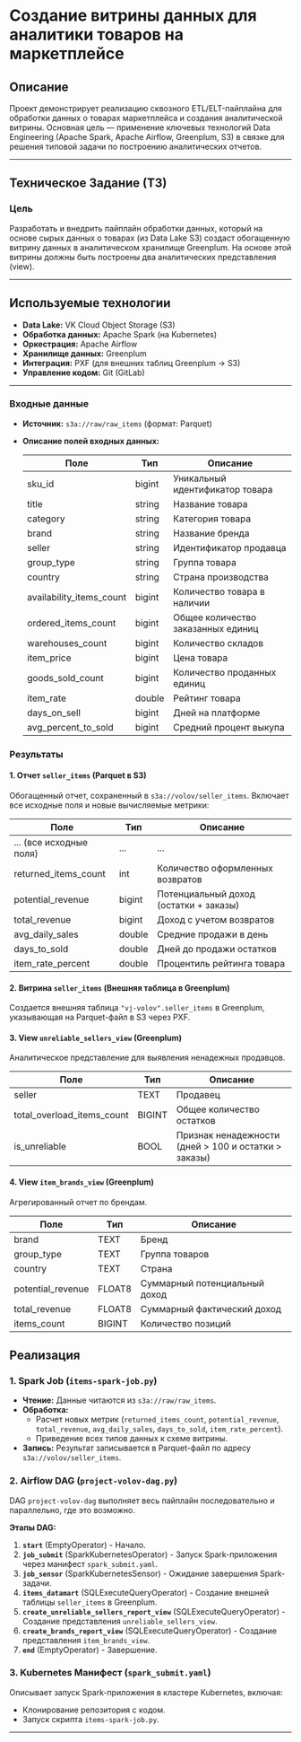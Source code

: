 # Создание витрины данных для аналитики товаров на маркетплейсе

## Описание

Проект демонстрирует реализацию сквозного ETL/ELT-пайплайна для обработки данных о товарах маркетплейса и создания аналитической витрины. Основная цель — применение ключевых технологий Data Engineering (Apache Spark, Apache Airflow, Greenplum, S3) в связке для решения типовой задачи по построению аналитических отчетов.

---

## Техническое Задание (ТЗ)

### Цель

Разработать и внедрить пайплайн обработки данных, который на основе сырых данных о товарах (из Data Lake S3) создаст обогащенную витрину данных в аналитическом хранилище Greenplum. На основе этой витрины должны быть построены два аналитических представления (view).

---

## Используемые технологии

- **Data Lake:** VK Cloud Object Storage (S3)
- **Обработка данных:** Apache Spark (на Kubernetes)
- **Оркестрация:** Apache Airflow
- **Хранилище данных:** Greenplum
- **Интеграция:** PXF (для внешних таблиц Greenplum -> S3)
- **Управление кодом:** Git (GitLab)

---

### Входные данные

- **Источник:** `s3a://raw/raw_items` (формат: Parquet)
- **Описание полей входных данных:**

  | Поле                     | Тип      | Описание |
  |--------------------------|----------|----------|
  | sku_id                   | bigint   | Уникальный идентификатор товара |
  | title                    | string   | Название товара |
  | category                 | string   | Категория товара |
  | brand                    | string   | Название бренда |
  | seller                   | string   | Идентификатор продавца |
  | group_type               | string   | Группа товара |
  | country                  | string   | Страна производства |
  | availability_items_count | bigint   | Количество товара в наличии |
  | ordered_items_count      | bigint   | Общее количество заказанных единиц |
  | warehouses_count         | bigint   | Количество складов |
  | item_price               | bigint   | Цена товара |
  | goods_sold_count         | bigint   | Количество проданных единиц |
  | item_rate                | double   | Рейтинг товара |
  | days_on_sell             | bigint   | Дней на платформе |
  | avg_percent_to_sold      | bigint   | Средний процент выкупа |

### Результаты

#### 1. Отчет `seller_items` (Parquet в S3)

Обогащенный отчет, сохраненный в `s3a://volov/seller_items`. Включает все исходные поля и новые вычисляемые метрики:

| Поле                   | Тип      | Описание |
|------------------------|----------|----------|
| ... (все исходные поля) | ...      | ... |
| returned_items_count   | int      | Количество оформленных возвратов |
| potential_revenue      | bigint   | Потенциальный доход (остатки + заказы) |
| total_revenue          | bigint   | Доход с учетом возвратов |
| avg_daily_sales        | double   | Средние продажи в день |
| days_to_sold           | double   | Дней до продажи остатков |
| item_rate_percent      | double   | Процентиль рейтинга товара |

#### 2. Витрина `seller_items` (Внешняя таблица в Greenplum)

Создается внешняя таблица `"vj-volov".seller_items` в Greenplum, указывающая на Parquet-файл в S3 через PXF.

#### 3. View `unreliable_sellers_view` (Greenplum)

Аналитическое представление для выявления ненадежных продавцов.

| Поле                         | Тип    | Описание |
|------------------------------|--------|----------|
| seller                       | TEXT   | Продавец |
| total_overload_items_count   | BIGINT | Общее количество остатков |
| is_unreliable                | BOOL   | Признак ненадежности (дней > 100 и остатки > заказы) |

#### 4. View `item_brands_view` (Greenplum)

Агрегированный отчет по брендам.

| Поле              | Тип    | Описание |
|-------------------|--------|----------|
| brand             | TEXT   | Бренд |
| group_type        | TEXT   | Группа товаров |
| country           | TEXT   | Страна |
| potential_revenue | FLOAT8 | Суммарный потенциальный доход |
| total_revenue     | FLOAT8 | Суммарный фактический доход |
| items_count       | BIGINT | Количество позиций |


## Реализация

### 1. Spark Job (`items-spark-job.py`)

- **Чтение:** Данные читаются из `s3a://raw/raw_items`.
- **Обработка:**
  - Расчет новых метрик (`returned_items_count`, `potential_revenue`, `total_revenue`, `avg_daily_sales`, `days_to_sold`, `item_rate_percent`).
  - Приведение всех типов данных к схеме витрины.
- **Запись:** Результат записывается в Parquet-файл по адресу `s3a://volov/seller_items`.

### 2. Airflow DAG (`project-volov-dag.py`)

DAG `project-volov-dag` выполняет весь пайплайн последовательно и параллельно, где это возможно.

**Этапы DAG:**

1. **`start`** (EmptyOperator) - Начало.
2. **`job_submit`** (SparkKubernetesOperator) - Запуск Spark-приложения через манифест `spark_submit.yaml`.
3. **`job_sensor`** (SparkKubernetesSensor) - Ожидание завершения Spark-задачи.
4. **`items_datamart`** (SQLExecuteQueryOperator) - Создание внешней таблицы `seller_items` в Greenplum.
5. **`create_unreliable_sellers_report_view`** (SQLExecuteQueryOperator) - Создание представления `unreliable_sellers_view`.
6. **`create_brands_report_view`** (SQLExecuteQueryOperator) - Создание представления `item_brands_view`.
7. **`end`** (EmptyOperator) - Завершение.

### 3. Kubernetes Манифест (`spark_submit.yaml`)

Описывает запуск Spark-приложения в кластере Kubernetes, включая:
- Клонирование репозитория с кодом.
- Запуск скрипта `items-spark-job.py`.

---